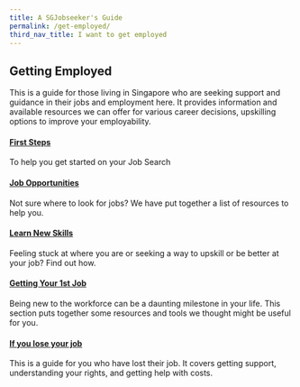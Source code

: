 ```yaml
---
title: A SGJobseeker's Guide
permalink: /get-employed/
third_nav_title: I want to get employed
---
```


## Getting Employed
This is a guide for those living in Singapore who are seeking support and guidance in their jobs and employment here. It provides information and available resources we can offer for various career decisions, upskilling options to improve your employability. 

#### [First Steps](/first-steps/)

To help you get started on your Job Search

#### [Job Opportunities](/opportunities/)

Not sure where to look for jobs? We have put together a list of resources to help you.

#### [Learn New Skills](/learn-new-skills/)

Feeling stuck at where you are or seeking a way to upskill or be better at your job? Find out how.

#### [Getting Your 1st Job](/first-job/starter-pack/)

Being new to the workforce can be a daunting milestone in your life. This section puts together some resources and tools we thought might be useful for you.

#### [If you lose your job](/get-employed/lost-job/)
This is a guide for you who have lost their job. It covers getting support, understanding your rights, and getting help with costs. 

